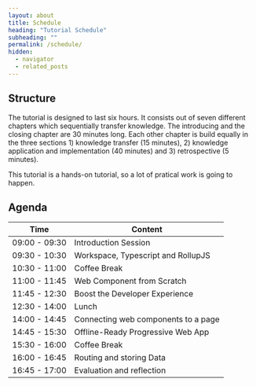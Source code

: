```yaml
---
layout: about
title: Schedule
heading: "Tutorial Schedule"
subheading: ""
permalink: /schedule/
hidden:
  - navigator
  - related_posts
---
```


## Structure
The tutorial is designed to last six hours. It consists out of seven different chapters which sequentially transfer knowledge. The introducing and the closing chapter are 30 minutes long. Each other chapter is build equally in the three sections 1) knowledge transfer (15 minutes), 2) knowledge application and implementation (40 minutes) and 3) retrospective (5 minutes).

This tutorial is a hands-on tutorial, so a lot of pratical work is going to happen.


## Agenda

|**Time**|**Content**|
|---|---|
| 09:00 - 09:30 | Introduction Session |
| 09:30 - 10:30 | Workspace, Typescript and RollupJS |
| 10:30 - 11:00 | Coffee Break |
| 11:00 - 11:45 | Web Component from Scratch |
| 11:45 - 12:30 | Boost the Developer Experience |
| 12:30 - 14:00 | Lunch |
| 14:00 - 14:45 | Connecting web components to a page |
| 14:45 - 15:30 | Offline-Ready Progressive Web App |
| 15:30 - 16:00 | Coffee Break |
| 16:00 - 16:45 | Routing and storing Data |
| 16:45 - 17:00 | Evaluation and reflection |